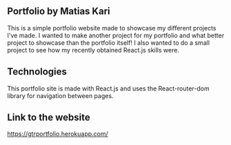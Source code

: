## Portfolio by Matias Kari

This is a simple portfolio website made to showcase my different projects I've made. I wanted to make another project for my portfolio
and what better project to showcase than the portfolio itself! I also wanted to do a small project to see how my recently obtained React.js skills were.

## Technologies

This portfolio site is made with React.js and uses the React-router-dom library for navigation between pages.

## Link to the website

https://gtrportfolio.herokuapp.com/
